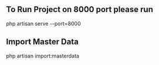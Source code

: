 ## To Run Project on 8000 port please run
php  artisan serve --port=8000

## Import Master Data
php artisan import:masterdata

